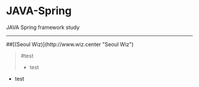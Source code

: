 # JAVA-Spring
JAVA Spring framework study
<hr/>
##[(Seoul Wiz)](http://www.wiz.center "Seoul Wiz")

>#test
>* test
* test